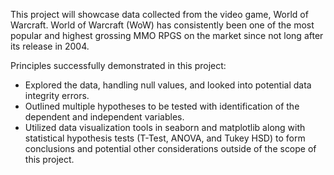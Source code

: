 This project will showcase data collected from the video game, World of Warcraft. World of Warcraft (WoW) has consistently been one of the most popular and highest grossing MMO RPGS on the market since not long after its release in 2004.


Principles successfully demonstrated in this project:
* Explored the data, handling null values, and looked into potential data integrity errors.
* Outlined multiple hypotheses to be tested with identification of the dependent and independent variables.
* Utilized data visualization tools in seaborn and matplotlib along with statistical hypothesis tests (T-Test, ANOVA, and Tukey HSD) to form conclusions and potential other considerations outside of the scope of this project.
